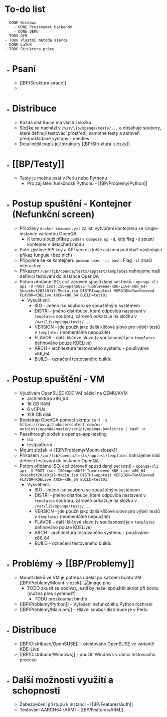# To-do list
	- DONE Windows
		- DONE Prozkoumat backendy
		- DONE QEMU
	- TODO OCR
	- TODO Vlastní metoda aserce
	- DONE LaTeX
	- TODO Struktura práce
- # Psaní
	- [[BP/Struktura-prace]]
	-
- # Distribuce
	- Každá distribuce má vlastní složku
	- Složka se nachází v `/var/lib/openqa/tests/...` a obsahuje soubory, které definují testovací prostředí, samotné testy a zároveň předpokládané výstupy - needles
	- Detailnější popis její struktury [[BP/Struktura-slozky]]
- # [[BP/Testy]]
	- Testy je možné psát v Perlu nebo Pythonu
		- Pro zajištění funkčnosti Pythonu - [[BP/Problemy/Python]]
- # Postup spuštění - Kontejner (Nefunkční screen)
	- Přiložený `docker-compose.yml` zajistí vytvoření kontejneru se single-instance variantou OpenQA
		- K tomu slouží příkaz `podman compose up -d`, kde flag `-d` spustí kontejner v detached módu
	- Poté zjistíme API key a API secret (tohle asi není potřeba? následující příkaz funguje i bez nich)
	- Připojíme se ke kontejneru `podman exec -it bash`. Flag `-it` značí interactive
	- Příkazem `/var/lib/openqa/tests/apptest/templates` nahrajeme naši definici testování do instance OpenQA
	- Potom přidáme ISO, což zároveň spustí daný set testů - `openqa-cli api -X POST isos ISO=openSUSE-Tumbleweed-KDE-Live-x86_64-Snapshot20240119-Media.iso DISTRI=apptest VERSION=Tumbleweed FLAVOR=KDELive ARCH=x86_64 BUILD=test01`
		- Vysvětlení:
			- ISO - jméno iso souboru se spouštěným systémem
			- DISTRI - jméno distribuce, které odpovídá nastavení v `templates` souboru, zároveň odkazuje na složku v `/var/lib/openqa/tests/...`
			- VERSION - jde použít jako další klíčové slovo pro výběr testů v `templates` (momentálně nepoužité)
			- FLAVOR - další klíčové slovo (v současnosti je v `templates` definováno pouze KDELive)
			- ARCH - architektura testovaného systému - používáme x86_64
			- BUILD - označení testovaného buildu
- # Postup spuštění - VM
	- Využívám OpenSUSE KDE VM běžící na QEMU/KVM
		- architektura x86_64
		- 16 GB RAM
		- 6 vCPUs
		- 128 GB disk
	- Bootstrap OpenQA pomocí skriptu `curl -s https://raw.githubusercontent.com/os-autoinst/openQA/master/script/openqa-bootstrap | bash -x`
	- Passthrough složek z openqa-app-testing
		- iso
		- testplatform
	- Mount složek -> [[BP/Problemy/Mount-slozek]]
	- Příkazem `/var/lib/openqa/tests/apptest/templates` nahrajeme naši definici testování do instance OpenQA
	- Potom přidáme ISO, což zároveň spustí daný set testů - `openqa-cli api -X POST isos ISO=openSUSE-Tumbleweed-KDE-Live-x86_64-Snapshot20240119-Media.iso DISTRI=apptest VERSION=Tumbleweed FLAVOR=KDELive ARCH=x86_64 BUILD=test01`
		- Vysvětlení:
			- ISO - jméno iso souboru se spouštěným systémem
			- DISTRI - jméno distribuce, které odpovídá nastavení v `templates` souboru, zároveň odkazuje na složku v `/var/lib/openqa/tests/...`
			- VERSION - jde použít jako další klíčové slovo pro výběr testů v `templates` (momentálně nepoužité)
			- FLAVOR - další klíčové slovo (v současnosti je v `templates` definováno pouze KDELive)
			- ARCH - architektura testovaného systému - používáme x86_64
			- BUILD - označení testovaného buildu
- # Problémy -> [[BP/Problemy]]
	- Mount disků ve VM je potřeba udělat po každém bootu VM [[BP/Problemy/Mount-slozek]] ![image.png](../assets/image_1706726278907_0.png)
		- TODO zkusit se podívat, jestli by nešel spouštět skript při bootu (možná přes systemd?)
			- TODO prozkoumat bindfs
	- [[BP/Problemy/Python]] - Vyřešení nefunkčního Python rozhraní
	- [[BP/Problemy/Main.pm]] - Hlavní soubor distribuce je v Perlu
- # Distribuce
	- [[BP/Distribuce/OpenSUSE]] - otestováno OpenSUSE ve variantě KDE-Live
	- [[BP/Distribuce/Windows]] - použití Windows v rámci testovacího procesu
- # Další možnosti využití a schopnosti
	- Zabezpečení přístupu k instanci - [[BP/Features/Auth]]
	- Testování AARCH64 (ARM) - [[BP/Features/ARM]]